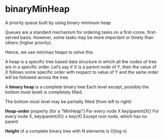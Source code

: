 # binaryMinHeap
A priority queue built by using binary minimum heap


Queues are a standard mechanism for ordering tasks on a first-come, first-served basis.
However, some tasks may be more important or timely than others (higher priority).

Hence, we use min/max heaps to solve this. 

A heap is a specific tree based data structure in which all the nodes of tree are in a specific order. Let’s say if X is a parent node of Y, then the value of X follows some specific order with respect to value of Y and the same order will be followed across the tree.

A <b>binary heap</b> is a complete binary tree
Each level except, possibly the bottom most level) is completely filled.

The bottom most level may be partially filled (from left
to right)


<b>Heap-order</b> property (for a "MinHeap")
For every node X key(parent(X)) For every node X, key(parent(X)) ≤ key(X)
Except root node, which has no parent

<b>Height</b> of a complete binary tree with N elements is O(log n)
